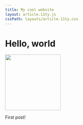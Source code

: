 ```yaml
---
title: My cool website
layout: article.11ty.js
cssPath: layouts/article.11ty.css
---
```


# Hello, world

<img src="/articles/_images/11ty-logo.png" width="180">

First post!
